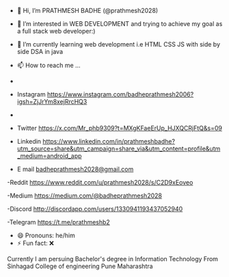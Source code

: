 - 👋 Hi, I’m  PRATHMESH BADHE (@prathmesh2028)
- 👀 I’m interested in WEB DEVELOPMENT and trying to achieve my goal as a full stack web developer:) 
- 🌱 I’m currently learning web development i.e HTML CSS JS with side by side DSA in java
- 📫 How to reach me ...
- 
- Instagram https://www.instagram.com/badheprathmesh2006?igsh=ZjJrYm8xejRrcHQ3
- 
- Twitter https://x.com/Mr_phb9309?t=MXgKFaeErUp_HJXQCRjFtQ&s=09

- Linkedin https://www.linkedin.com/in/prathmeshbadhe?utm_source=share&utm_campaign=share_via&utm_content=profile&utm_medium=android_app


- E mail badheprathmesh2028@gmail.com


-Reddit https://www.reddit.com/u/prathmesh2028/s/C2D9xEoveo


-Medium https://medium.com/@badheprathmesh2028

-Discord http://discordapp.com/users/1330941193437052940

-Telegram https://t.me/prathmeshb2





- 😄 Pronouns: he/him
- ⚡ Fun fact: ❌ 

Currently I am persuing Bachelor's degree in Information Technology 
From Sinhagad College of engineering Pune Maharashtra 
